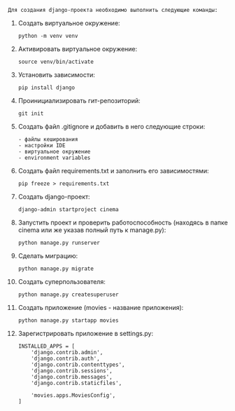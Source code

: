     Для создания django-проекта необходимо выполнить следующие команды:
1. Создать виртуальное окружение:
    ```
    python -m venv venv
    ```
2. Активировать виртуальное окружение:
    ```
    source venv/bin/activate
    ```
3. Установить зависимости:
    ```
    pip install django
    ```
4. Проинициализировать гит-репозиторий:
    ```
    git init
    ```
5. Создать файл .gitignore и добавить в него следующие строки:
    ```
    - файлы кеширования
    - настройки IDE
    - виртуальное окружение
    - environment variables
6. Создать файл requirements.txt и заполнить его зависимостями:
    ```
    pip freeze > requirements.txt
    ```
7. Создать django-проект:
    ```
    django-admin startproject cinema
    ```
8. Запустить проект и проверить работоспособность (находясь в папке cinema или же указав полный путь к manage.py):
    ```
    python manage.py runserver
    ```
9. Сделать миграцию:
    ```
    python manage.py migrate
    ```
10. Создать суперпользователя:
    ```
    python manage.py createsuperuser
    ```
11. Создать приложение (movies - название приложения):
    ```
    python manage.py startapp movies
    ```
12. Зарегистрировать приложение в settings.py:
    ```
    INSTALLED_APPS = [
        'django.contrib.admin',
        'django.contrib.auth',
        'django.contrib.contenttypes',
        'django.contrib.sessions',
        'django.contrib.messages',
        'django.contrib.staticfiles',

        'movies.apps.MoviesConfig',
    ]
    ```
